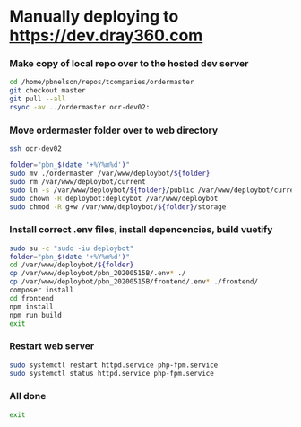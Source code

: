 # Manually deploying to https://dev.dray360.com




### Make copy of local repo over to the hosted dev server

````bash
cd /home/pbnelson/repos/tcompanies/ordermaster
git checkout master
git pull --all
rsync -av ../ordermaster ocr-dev02:

````


### Move ordermaster folder over to web directory

````bash
ssh ocr-dev02

folder="pbn_$(date '+%Y%m%d')"
sudo mv ./ordermaster /var/www/deploybot/${folder}
sudo rm /var/www/deploybot/current
sudo ln -s /var/www/deploybot/${folder}/public /var/www/deploybot/current
sudo chown -R deploybot:deploybot /var/www/deploybot
sudo chmod -R g+w /var/www/deploybot/${folder}/storage

````

### Install correct .env files, install depencencies, build vuetify

````bash
sudo su -c "sudo -iu deploybot"
folder="pbn_$(date '+%Y%m%d')"
cd /var/www/deploybot/${folder}
cp /var/www/deploybot/pbn_20200515B/.env* ./
cp /var/www/deploybot/pbn_20200515B/frontend/.env* ./frontend/
composer install
cd frontend
npm install
npm run build
exit

````

### Restart web server

````bash
sudo systemctl restart httpd.service php-fpm.service
sudo systemctl status httpd.service php-fpm.service

````


### All done

````bash
exit
````